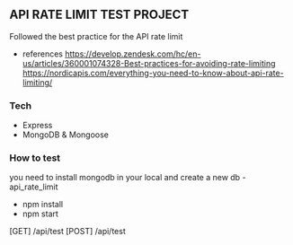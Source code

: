 ## API RATE LIMIT TEST PROJECT

Followed the best practice for the API rate limit

- references
 https://develop.zendesk.com/hc/en-us/articles/360001074328-Best-practices-for-avoiding-rate-limiting
 https://nordicapis.com/everything-you-need-to-know-about-api-rate-limiting/

### Tech

- Express
- MongoDB & Mongoose

### How to test

you need to install mongodb in your local and create a new db - api_rate_limit

- npm install
- npm start

[GET] /api/test
[POST] /api/test